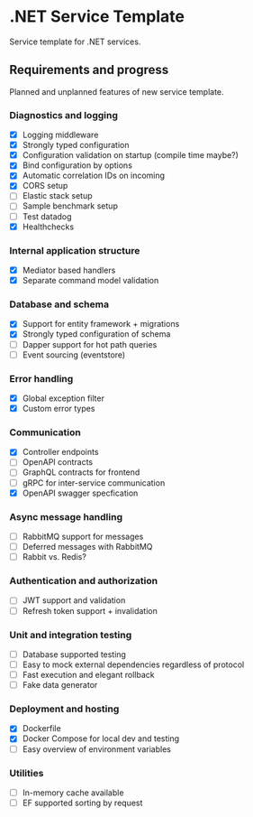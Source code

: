# .NET Service Template
Service template for .NET services.

## Requirements and progress
Planned and unplanned features of new service template.

### Diagnostics and logging
- [x] Logging middleware
- [X] Strongly typed configuration
- [x] Configuration validation on startup (compile time maybe?)
- [X] Bind configuration by options
- [x] Automatic correlation IDs on incoming
- [x] CORS setup
- [ ] Elastic stack setup
- [ ] Sample benchmark setup
- [ ] Test datadog
- [x] Healthchecks
 
### Internal application structure
- [X] Mediator based handlers
- [X] Separate command model validation

### Database and schema
- [X] Support for entity framework + migrations
- [X] Strongly typed configuration of schema
- [ ] Dapper support for hot path queries
- [ ] Event sourcing (eventstore)

### Error handling
- [X] Global exception filter
- [X] Custom error types

### Communication
- [X] Controller endpoints
- [ ] OpenAPI contracts 
- [ ] GraphQL contracts for frontend 
- [ ] gRPC for inter-service communication
- [x] OpenAPI swagger specfication

### Async message handling
- [ ] RabbitMQ support for messages
- [ ] Deferred messages with RabbitMQ
- [ ] Rabbit vs. Redis?

### Authentication and authorization
- [ ] JWT support and validation
- [ ] Refresh token support + invalidation

### Unit and integration testing
- [ ] Database supported testing
- [ ] Easy to mock external dependencies regardless of protocol
- [ ] Fast execution and elegant rollback
- [ ] Fake data generator

### Deployment and hosting
- [X] Dockerfile
- [X] Docker Compose for local dev and testing
- [ ] Easy overview of environment variables

### Utilities
- [ ] In-memory cache available 
- [ ] EF supported sorting by request
